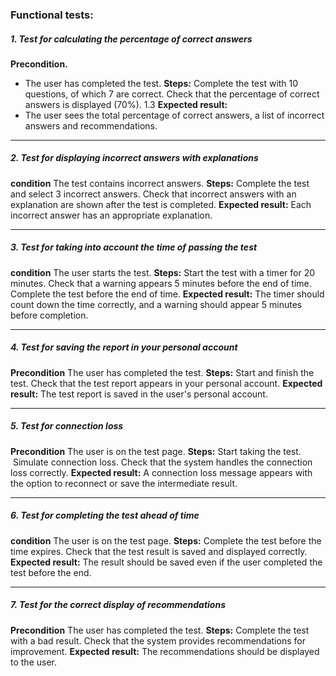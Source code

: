 ### Functional tests:
##### 1. Test for calculating the percentage of correct answers
 __Precondition.__
   * The user has completed the test.  __Steps:__ 
 Complete the test with 10 questions, of which 7 are correct.
 Check that the percentage of correct answers is displayed (70%).
1.3 __Expected result:__ 
* The user sees the total percentage of correct answers, a list of incorrect answers and recommendations.
___
##### 2. Test for displaying incorrect answers with explanations
__condition__
The test contains incorrect answers.
__Steps:__ 
Complete the test and select 3 incorrect answers.
Check that incorrect answers with an explanation are shown after the test is completed.
__Expected result:__ 
Each incorrect answer has an appropriate explanation.
___
##### 3. Test for taking into account the time of passing the test
__condition__
The user starts the test.
__Steps:__
Start the test with a timer for 20 minutes.
Check that a warning appears 5 minutes before the end of time.
Complete the test before the end of time.
__Expected result:__ 
The timer should count down the time correctly, and a warning should appear 5 minutes before completion.
___
##### 4. Test for saving the report in your personal account
__Precondition__
The user has completed the test.
__Steps:__
Start and finish the test.
Check that the test report appears in your personal account.
__Expected result:__
The test report is saved in the user's personal account.
___
##### 5. Test for connection loss
__Precondition__
The user is on the test page.
__Steps:__
Start taking the test.
&nbsp;Simulate connection loss.
Check that the system handles the connection loss correctly.
__Expected result:__ 
A connection loss message appears with the option to reconnect or save the intermediate result.
___
##### 6. Test for completing the test ahead of time
__condition__
The user is on the test page.
__Steps:__
Complete the test before the time expires.
Check that the test result is saved and displayed correctly.
__Expected result:__
The result should be saved even if the user completed the test before the end.
___
##### 7. Test for the correct display of recommendations
__Precondition__
The user has completed the test.
__Steps:__
Complete the test with a bad result.
Check that the system provides recommendations for improvement.
__Expected result:__ 
The recommendations should be displayed to the user.
